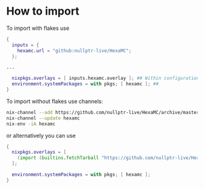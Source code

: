 # How to import

To import with flakes use

```nix
{
  inputs = {
    hexamc.url = "github:nullptr-live/HexaMC";
  };

...

  nixpkgs.overlays = [ inputs.hexamc.overlay ]; ## Within configuration.nix
  environment.systemPackages = with pkgs; [ hexamc ]; ##
}
```

To import without flakes use channels:

```sh
nix-channel --add https://github.com/nullptr-live/HexaMC/archive/master.tar.gz hexamc
nix-channel --update hexamc 
nix-env -iA hexamc 
```

or alternatively you can use

```nix
{
  nixpkgs.overlays = [
    (import (builtins.fetchTarball "https://github.com/nullptr-live/HexaMC/archive/main.tar.gz")).overlay
  ];

  environment.systemPackages = with pkgs; [ hexamc ];
}
```
